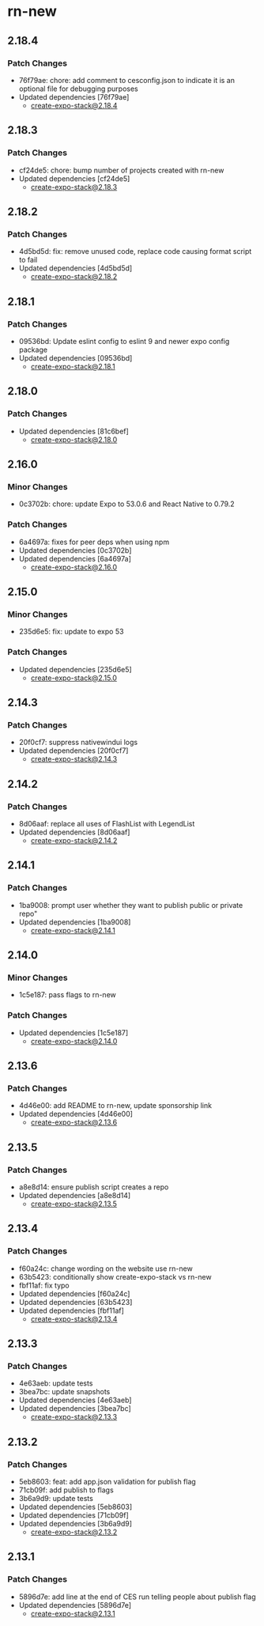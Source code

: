 # rn-new

## 2.18.4

### Patch Changes

- 76f79ae: chore: add comment to cesconfig.json to indicate it is an optional file for debugging purposes
- Updated dependencies [76f79ae]
  - create-expo-stack@2.18.4

## 2.18.3

### Patch Changes

- cf24de5: chore: bump number of projects created with rn-new
- Updated dependencies [cf24de5]
  - create-expo-stack@2.18.3

## 2.18.2

### Patch Changes

- 4d5bd5d: fix: remove unused code, replace code causing format script to fail
- Updated dependencies [4d5bd5d]
  - create-expo-stack@2.18.2

## 2.18.1

### Patch Changes

- 09536bd: Update eslint config to eslint 9 and newer expo config package
- Updated dependencies [09536bd]
  - create-expo-stack@2.18.1

## 2.18.0

### Patch Changes

- Updated dependencies [81c6bef]
  - create-expo-stack@2.18.0

## 2.16.0

### Minor Changes

- 0c3702b: chore: update Expo to 53.0.6 and React Native to 0.79.2

### Patch Changes

- 6a4697a: fixes for peer deps when using npm
- Updated dependencies [0c3702b]
- Updated dependencies [6a4697a]
  - create-expo-stack@2.16.0

## 2.15.0

### Minor Changes

- 235d6e5: fix: update to expo 53

### Patch Changes

- Updated dependencies [235d6e5]
  - create-expo-stack@2.15.0

## 2.14.3

### Patch Changes

- 20f0cf7: suppress nativewindui logs
- Updated dependencies [20f0cf7]
  - create-expo-stack@2.14.3

## 2.14.2

### Patch Changes

- 8d06aaf: replace all uses of FlashList with LegendList
- Updated dependencies [8d06aaf]
  - create-expo-stack@2.14.2

## 2.14.1

### Patch Changes

- 1ba9008: prompt user whether they want to publish public or private repo"
- Updated dependencies [1ba9008]
  - create-expo-stack@2.14.1

## 2.14.0

### Minor Changes

- 1c5e187: pass flags to rn-new

### Patch Changes

- Updated dependencies [1c5e187]
  - create-expo-stack@2.14.0

## 2.13.6

### Patch Changes

- 4d46e00: add README to rn-new, update sponsorship link
- Updated dependencies [4d46e00]
  - create-expo-stack@2.13.6

## 2.13.5

### Patch Changes

- a8e8d14: ensure publish script creates a repo
- Updated dependencies [a8e8d14]
  - create-expo-stack@2.13.5

## 2.13.4

### Patch Changes

- f60a24c: change wording on the website use rn-new
- 63b5423: conditionally show create-expo-stack vs rn-new
- fbf11af: fix typo
- Updated dependencies [f60a24c]
- Updated dependencies [63b5423]
- Updated dependencies [fbf11af]
  - create-expo-stack@2.13.4

## 2.13.3

### Patch Changes

- 4e63aeb: update tests
- 3bea7bc: update snapshots
- Updated dependencies [4e63aeb]
- Updated dependencies [3bea7bc]
  - create-expo-stack@2.13.3

## 2.13.2

### Patch Changes

- 5eb8603: feat: add app.json validation for publish flag
- 71cb09f: add publish to flags
- 3b6a9d9: update tests
- Updated dependencies [5eb8603]
- Updated dependencies [71cb09f]
- Updated dependencies [3b6a9d9]
  - create-expo-stack@2.13.2

## 2.13.1

### Patch Changes

- 5896d7e: add line at the end of CES run telling people about publish flag
- Updated dependencies [5896d7e]
  - create-expo-stack@2.13.1
